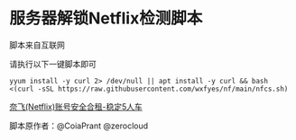 # 服务器解锁Netflix检测脚本
脚本来自互联网

请执行以下一键脚本即可
```
yyum install -y curl 2> /dev/null || apt install -y curl && bash <(curl -sSL https://raw.githubusercontent.com/wxfyes/nf/main/nfcs.sh)

```
[奈飞(Netflix)账号安全合租-稳定5人车](https://bit.ly/3oPNAu3)

脚本原作者：@CoiaPrant @zerocloud
